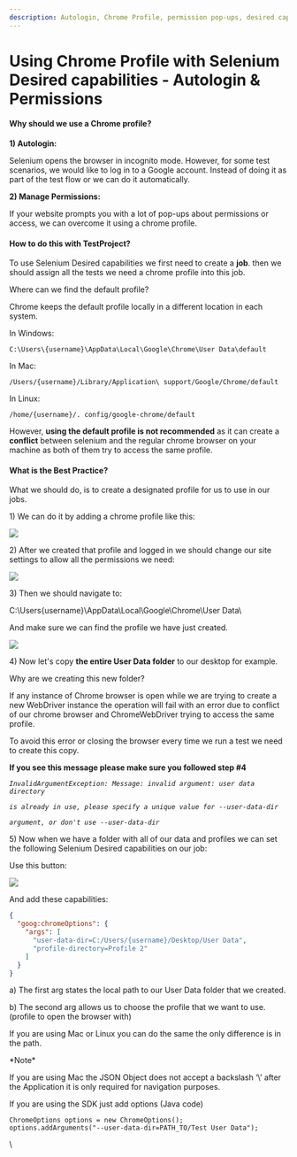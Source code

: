 ```yaml
---
description: Autologin, Chrome Profile, permission pop-ups, desired capabilities.
---
```


# Using Chrome Profile with Selenium Desired capabilities - Autologin & Permissions

#### **Why should we use a Chrome profile?** <a href="#h_f4fba39ec3" id="h_f4fba39ec3"></a>

**1) Autologin:**

Selenium opens the browser in incognito mode. However, for some test scenarios, we would like to log in to a Google account. Instead of doing it as part of the test flow or we can do it automatically.

**2) Manage Permissions:**

If your website prompts you with a lot of pop-ups about permissions or access, we can overcome it using a chrome profile.

#### **How to do this with TestProject?** <a href="#h_aa7c6e8dfe" id="h_aa7c6e8dfe"></a>

To use Selenium Desired capabilities we first need to create a **job**. then we should assign all the tests we need a chrome profile into this job.

Where can we find the default profile?

Chrome keeps the default profile locally in a different location in each system.

In Windows:

```
C:\Users\{username}\AppData\Local\Google\Chrome\User Data\default
```

In Mac:

```
/Users/{username}/Library/Application\ support/Google/Chrome/default
```

In Linux:

```
/home/{username}/. config/google-chrome/default
```

However, **using the default profile is not recommended** as it can create a **conflict** between selenium and the regular chrome browser on your machine as both of them try to access the same profile.

#### What is the Best Practice? <a href="#h_d644fc0246" id="h_d644fc0246"></a>

What we should do, is to create a designated profile for us to use in our jobs.

1\) We can do it by adding a chrome profile like this:

![](https://downloads.intercomcdn.com/i/o/342307686/75aafbf1c3659f093bdf7139/image.png)

2\) After we created that profile and logged in we should change our site settings to allow all the permissions we need:

![](https://downloads.intercomcdn.com/i/o/342308573/47c25b1c105a985ec998deeb/image.png)

3\) Then we should navigate to:

C:\Users{username}\AppData\Local\Google\Chrome\User Data\\

And make sure we can find the profile we have just created.

![](https://downloads.intercomcdn.com/i/o/342309540/90fdecabce3aaa4c24695689/image.png)

4\) Now let's copy **the entire User Data folder** to our desktop for example.

Why are we creating this new folder?

If any instance of Chrome browser is open while we are trying to create a new WebDriver instance the operation will fail with an error due to conflict of our chrome browser and ChromeWebDriver trying to access the same profile.

To avoid this error or closing the browser every time we run a test we need to create this copy.

**If you see this message please make sure you followed step #4**

_`InvalidArgumentException: Message: invalid argument: user data directory`_

_`is already in use, please specify a unique value for --user-data-dir`_

_`argument, or don't use --user-data-dir`_

5\) Now when we have a folder with all of our data and profiles we can set the following Selenium Desired capabilities on our job:

Use this button:

![](https://downloads.intercomcdn.com/i/o/342317300/2fc141742ed24efb22d62d26/image.png)

And add these capabilities:

```json
{
  "goog:chromeOptions": {
    "args": [
      "user-data-dir=C:/Users/{username}/Desktop/User Data",
      "profile-directory=Profile 2"
    ]
  }
}
```

a) The first arg states the local path to our User Data folder that we created.

b) The second arg allows us to choose the profile that we want to use. (profile to open the browser with)

If you are using Mac or Linux you can do the same the only difference is in the path.

\*Note\*

If you are using Mac the JSON Object does not accept a backslash ‘\’ after the Application it is only required for navigation purposes.

If you are using the SDK just add options (Java code)

```
ChromeOptions options = new ChromeOptions();
options.addArguments("--user-data-dir=PATH_TO/Test User Data");
```

\

